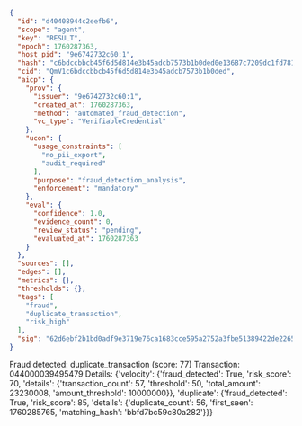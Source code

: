 ```json
{
  "id": "d40408944c2eefb6",
  "scope": "agent",
  "key": "RESULT",
  "epoch": 1760287363,
  "host_pid": "9e6742732c60:1",
  "hash": "c6bdccbbcb45f6d5d814e3b45adcb7573b1b0ded0e13687c7209dc1fd7812d8b",
  "cid": "QmV1c6bdccbbcb45f6d5d814e3b45adcb7573b1b0ded",
  "aicp": {
    "prov": {
      "issuer": "9e6742732c60:1",
      "created_at": 1760287363,
      "method": "automated_fraud_detection",
      "vc_type": "VerifiableCredential"
    },
    "ucon": {
      "usage_constraints": [
        "no_pii_export",
        "audit_required"
      ],
      "purpose": "fraud_detection_analysis",
      "enforcement": "mandatory"
    },
    "eval": {
      "confidence": 1.0,
      "evidence_count": 0,
      "review_status": "pending",
      "evaluated_at": 1760287363
    }
  },
  "sources": [],
  "edges": [],
  "metrics": {},
  "thresholds": {},
  "tags": [
    "fraud",
    "duplicate_transaction",
    "risk_high"
  ],
  "sig": "62d6ebf2b1bd0adf9e3719e76ca1683cce595a2752a3fbe51389422de22656aa"
}
```

Fraud detected: duplicate_transaction (score: 77)
Transaction: 044000039495479
Details: {'velocity': {'fraud_detected': True, 'risk_score': 70, 'details': {'transaction_count': 57, 'threshold': 50, 'total_amount': 23230008, 'amount_threshold': 10000000}}, 'duplicate': {'fraud_detected': True, 'risk_score': 85, 'details': {'duplicate_count': 56, 'first_seen': 1760285765, 'matching_hash': 'bbfd7bc59c80a282'}}}